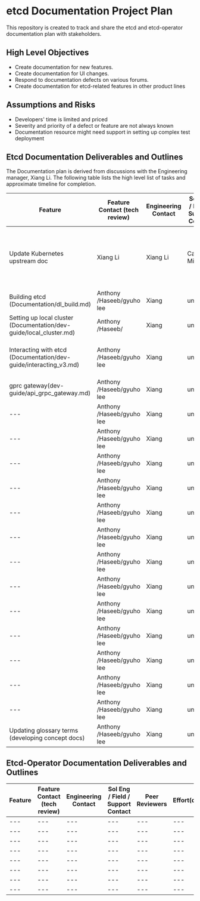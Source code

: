 # etcd Documentation Project Plan

This repository is created to track and share the etcd and etcd-operator documentation plan with stakeholders.

## High Level Objectives

* Create documentation for new features.
* Create documentation for UI changes.
* Respond to documentation defects on various forums.
* Create documentation for etcd-related features in other product lines

## Assumptions and Risks

* Developers' time is limited and priced
* Severity and priority of a defect or feature are not always known
* Documentation resource might need support in setting up complex test deployment

## Etcd Documentation Deliverables and Outlines

The Documentation plan is derived from discussions with the Engineering manager, Xiang Li. The following table lists the high level list of tasks and approximate timeline for completion.

Feature | Feature Contact (tech review) | Engineering Contact | Sol Eng / Field / Support Contact | Peer Reviewers | Effort(days) |  Approx date of completion |Status | 
--- | --- | --- | --- |--- |--- |--- |--- |
Update Kubernetes upstream doc | Xiang Li | Xiang Li | Caleb Miles |Kubernetes upstream Doc SIG |7 days | unknown |PR submitted on 6/13 - awiting feedback. Pinged on Kubernetes doc-sig |
Building etcd (Documentation/dl_build.md) | Anthony /Haseeb/gyuho lee | Xiang| unknown |Anthony | 4 | 6/16 |merged |
Setting up local cluster (Documentation/dev-guide/local_cluster.md) | Anthony /Haseeb/ | Xiang | unknown |Anthony | 3 |6/20 |submitted PR |
Interacting with etcd (Documentation/dev-guide/interacting_v3.md) | Anthony /Haseeb/gyuho lee | Xiang| unknown |Anthony | 4 | 6/23 |might need to re-org with content in other files|
gprc gateway(dev-guide/api_grpc_gateway.md)| Anthony /Haseeb/gyuho lee | Xiang| unknown |Anthony | 2 | 6/28 ||
--- | Anthony /Haseeb/gyuho lee | Xiang| unknown |Anthony | 4 | 6/23 ||
--- | Anthony /Haseeb/gyuho lee | Xiang| unknown |Anthony | 4 | 6/23 ||
--- | Anthony /Haseeb/gyuho lee | Xiang| unknown |Anthony | 4 | 6/23 ||
--- | Anthony /Haseeb/gyuho lee | Xiang| unknown |Anthony | 4 | 6/23 ||
--- | Anthony /Haseeb/gyuho lee | Xiang| unknown |Anthony | 4 | 6/23 ||
--- | Anthony /Haseeb/gyuho lee | Xiang| unknown |Anthony | 4 | 6/23 ||
--- | Anthony /Haseeb/gyuho lee | Xiang| unknown |Anthony | 4 | 6/23 ||
--- | Anthony /Haseeb/gyuho lee | Xiang| unknown |Anthony | 4 | 6/23 ||
--- | Anthony /Haseeb/gyuho lee | Xiang| unknown |Anthony | 4 | 6/23 ||
--- | Anthony /Haseeb/gyuho lee | Xiang| unknown |Anthony | 4 | 6/23 ||
--- | Anthony /Haseeb/gyuho lee | Xiang| unknown |Anthony | 4 | 6/23 ||
--- | Anthony /Haseeb/gyuho lee | Xiang| unknown |Anthony | 4 | 6/23 ||
--- | Anthony /Haseeb/gyuho lee | Xiang| unknown |Anthony | 4 | 6/23 ||
Updating glossary terms (developing concept docs) | Anthony /Haseeb/gyuho lee | Xiang| unknown |Anthony | 7 | 7/30 |on-going|



## Etcd-Operator Documentation Deliverables and Outlines

Feature | Feature Contact (tech review) | Engineering Contact | Sol Eng / Field / Support Contact | Peer Reviewers | Effort(days) |  Approx date of completion |Status | 
--- | --- | --- | --- |--- |--- |--- |--- |
--- | --- | --- | --- |--- |--- |--- |--- |
--- | --- | --- | --- |--- |--- |--- |--- |
--- | --- | --- | --- |--- |--- |--- |--- |
--- | --- | --- | --- |--- |--- |--- |--- |
--- | --- | --- | --- |--- |--- |--- |--- |
--- | --- | --- | --- |--- |--- |--- |--- |
--- | --- | --- | --- |--- |--- |--- |--- |
--- | --- | --- | --- |--- |--- |--- |--- |
